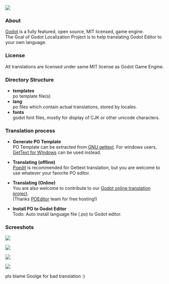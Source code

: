![](https://github.com/marynate/godot/wiki/images/godot_logo.png)

### About

[Godot](https://github.com/okamstudio/godot) is a fully featured, open source, MIT licensed, game engine.  
The Goal of Godot Localization Project is to help translating Godot Editor to your own language.

### License

All translations are licensed under same MIT license as Godot Game Engine.

### Directory Structure

- __templates__  	
po template file(s)
- __lang__  
po files which contain actual translations, stored by locales.
- __fonts__  
godot font files, mostly for display of CJK or other unicode characters.

### Translation process

- __Generate PO Template__  
PO Template can be extracted from [GNU gettext](http://www.gnu.org/software/gettext/). For windows users, [GetText for WIndows](http://gnuwin32.sourceforge.net/packages/gettext.htm) can be used instead.

- __Translating (offline)__  
[Poedit](https://github.com/vslavik/poedit) is recommended for Gettext translation, but you are welcome to use whatever your favorite PO editor.  

- __Translating (Online)__  
You are also welcome to contribute to our [Godot online translation project](https://poeditor.com/join/project?hash=15721c79eff2d02de1670f8e8664af13).  
(Thanks [POEditor](https://poeditor.com) team for free hosting!)


- __Install PO to Godot Editor__  
Todo: Auto install language file (.po) to Godot editor.

### Screeshots

![](http://oi62.tinypic.com/13zzndv.jpg)

![](http://oi62.tinypic.com/155kl05.jpg)

![](http://oi62.tinypic.com/2qw0cpi.jpg)

![](http://oi57.tinypic.com/4smw7q.jpg)

pls blame Goolge for bad translation :)
